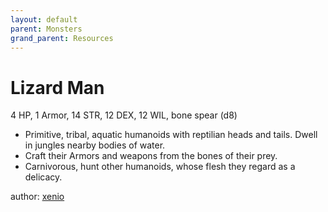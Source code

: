 ```yaml
---
layout: default
parent: Monsters
grand_parent: Resources
---
```

# Lizard Man
4 HP, 1 Armor, 14 STR, 12 DEX, 12 WIL, bone spear (d8)
- Primitive, tribal, aquatic humanoids with reptilian heads and tails. Dwell in jungles nearby bodies of water.
- Craft their Armors and weapons from the bones of their prey.
- Carnivorous, hunt other humanoids, whose flesh they regard as a delicacy.

author: [xenio](https://xenioinabottle.blogspot.com)
